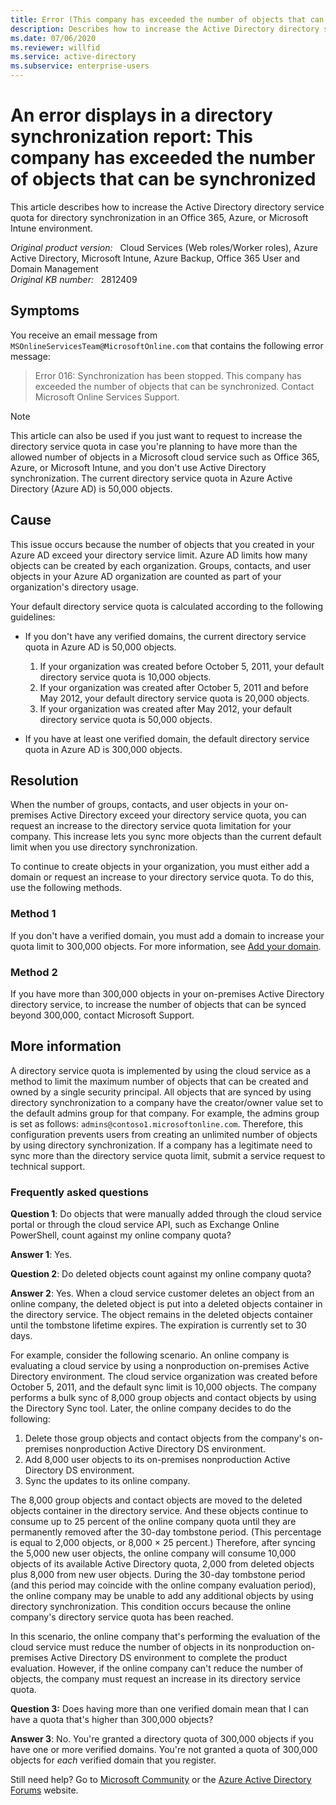 ```yaml
---
title: Error (This company has exceeded the number of objects that can be synchronized) displays in a directory synchronization report
description: Describes how to increase the Active Directory directory service quota for directory synchronization in an Office 365, Azure, or Microsoft Intune environment.
ms.date: 07/06/2020
ms.reviewer: willfid
ms.service: active-directory
ms.subservice: enterprise-users
---
```

# An error displays in a directory synchronization report: This company has exceeded the number of objects that can be synchronized

This article describes how to increase the Active Directory directory service quota for directory synchronization in an Office 365, Azure, or Microsoft Intune environment.

_Original product version:_ &nbsp; Cloud Services (Web roles/Worker roles), Azure Active Directory, Microsoft Intune, Azure Backup, Office 365 User and Domain Management  
_Original KB number:_ &nbsp; 2812409

## Symptoms

You receive an email message from `MSOnlineServicesTeam@MicrosoftOnline.com` that contains the following error message:

> Error 016: Synchronization has been stopped. This company has exceeded the number of objects that can be synchronized. Contact Microsoft Online Services Support.

> [!NOTE]
> This article can also be used if you just want to request to increase the directory service quota in case you're planning to have more than the allowed number of objects in a Microsoft cloud service such as Office 365, Azure, or Microsoft Intune, and you don't use Active Directory synchronization. The current directory service quota in Azure Active Directory (Azure AD) is 50,000 objects.

## Cause

This issue occurs because the number of objects that you created in your Azure AD exceed your directory service limit. Azure AD limits how many objects can be created by each organization. Groups, contacts, and user objects in your Azure AD organization are counted as part of your organization's directory usage.

Your default directory service quota is calculated according to the following guidelines:

- If you don't have any verified domains, the current directory service quota in Azure AD is 50,000 objects.

  1. If your organization was created before October 5, 2011, your default directory service quota is 10,000 objects.
  2. If your organization was created after October 5, 2011 and before May 2012, your default directory service quota is 20,000 objects.
  3. If your organization was created after May 2012, your default directory service quota is 50,000 objects.
- If you have at least one verified domain, the default directory service quota in Azure AD is 300,000 objects.

## Resolution

When the number of groups, contacts, and user objects in your on-premises Active Directory exceed your directory service quota, you can request an increase to the directory service quota limitation for your company. This increase lets you sync more objects than the current default limit when you use directory synchronization.

To continue to create objects in your organization, you must either add a domain or request an increase to your directory service quota. To do this, use the following methods.

### Method 1

If you don't have a verified domain, you must add a domain to increase your quota limit to 300,000 objects. For more information, see [Add your domain](https://technet.microsoft.com/library/hh969247.aspx).

### Method 2

If you have more than 300,000 objects in your on-premises Active Directory directory service, to increase the number of objects that can be synced beyond 300,000, contact Microsoft Support.

## More information

A directory service quota is implemented by using the cloud service as a method to limit the maximum number of objects that can be created and owned by a single security principal. All objects that are synced by using directory synchronization to a company have the creator/owner value set to the default admins group for that company. For example, the admins group is set as follows: `admins@contoso1.microsoftonline.com`. Therefore, this configuration prevents users from creating an unlimited number of objects by using directory synchronization. If a company has a legitimate need to sync more than the directory service quota limit, submit a service request to technical support.

### Frequently asked questions

**Question 1**: Do objects that were manually added through the cloud service portal or through the cloud service API, such as Exchange Online PowerShell, count against my online company quota?

**Answer 1**: Yes.

**Question 2**: Do deleted objects count against my online company quota?

**Answer 2**: Yes. When a cloud service customer deletes an object from an online company, the deleted object is put into a deleted objects container in the directory service. The object remains in the deleted objects container until the tombstone lifetime expires. The expiration is currently set to 30 days.

For example, consider the following scenario. An online company is evaluating a cloud service by using a nonproduction on-premises Active Directory environment. The cloud service organization was created before October 5, 2011, and the default sync limit is 10,000 objects. The company performs a bulk sync of 8,000 group objects and contact objects by using the Directory Sync tool. Later, the online company decides to do the following:

1. Delete those group objects and contact objects from the company's on-premises nonproduction Active Directory DS environment.
2. Add 8,000 user objects to its on-premises nonproduction Active Directory DS environment.
3. Sync the updates to its online company.

The 8,000 group objects and contact objects are moved to the deleted objects container in the directory service. And these objects continue to consume up to 25 percent of the online company quota until they are permanently removed after the 30-day tombstone period. (This percentage is equal to 2,000 objects, or 8,000 × 25 percent.) Therefore, after syncing the 5,000 new user objects, the online company will consume 10,000 objects of its available Active Directory quota, 2,000 from deleted objects plus 8,000 from new user objects. During the 30-day tombstone period (and this period may coincide with the online company evaluation period), the online company may be unable to add any additional objects by using directory synchronization. This condition occurs because the online company's directory service quota has been reached.

In this scenario, the online company that's performing the evaluation of the cloud service must reduce the number of objects in its nonproduction on-premises Active Directory DS environment to complete the product evaluation. However, if the online company can't reduce the number of objects, the company must request an increase in its directory service quota.

**Question 3:** Does having more than one verified domain mean that I can have a quota that's higher than 300,000 objects?

**Answer 3**: No. You're granted a directory quota of 300,000 objects if you have one or more verified domains. You're not granted a quota of 300,000 objects for *each* verified domain that you register.

Still need help? Go to [Microsoft Community](https://answers.microsoft.com/) or the [Azure Active Directory Forums](https://social.msdn.microsoft.com/Forums/en-US/home?forum=windowsazuread) website.
